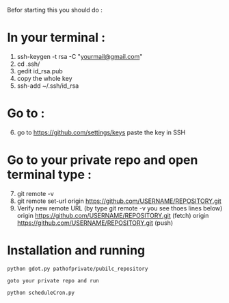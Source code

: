 Befor starting this you should do :

# In your terminal :
1. ssh-keygen -t rsa -C "yourmail@gmail.com"
2. cd .ssh/
3. gedit id_rsa.pub
4. copy the whole key
5. ssh-add ~/.ssh/id_rsa

# Go to :
6. go to https://github.com/settings/keys paste the key in SSH

# Go to your private repo and open terminal type :
7. git remote -v 
8. git remote set-url origin https://github.com/USERNAME/REPOSITORY.git
9. Verify new remote URL (by type git remote -v you see thoes lines below)
   origin  https://github.com/USERNAME/REPOSITORY.git (fetch)
   origin  https://github.com/USERNAME/REPOSITORY.git (push)
   
# Installation and running
```
python gdot.py pathofprivate/pubilc_repository

goto your private repo and run 

python scheduleCron.py 

```

